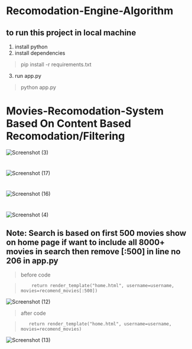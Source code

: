 # Recomodation-Engine-Algorithm


## to run this project in local machine

1. install python
2. install dependencies
> pip install -r requirements.txt
3. run app.py
> python app.py



# Movies-Recomodation-System Based On Content Based Recomodation/Filtering
![Screenshot (3)](https://user-images.githubusercontent.com/76725762/170815498-45a7c711-8e3b-4ab8-a07f-18fa2a251f1e.png)

#

![Screenshot (17)](https://user-images.githubusercontent.com/76725762/170856432-1999e8be-54f3-41a0-bd6d-9f98805564b9.png)

#

![Screenshot (16)](https://user-images.githubusercontent.com/76725762/170856437-7c3957a5-0f55-45d8-813f-6a1b69b46d00.png)

#

![Screenshot (4)](https://user-images.githubusercontent.com/76725762/170815511-be0b5c55-e9aa-44c3-931b-7fb4b04fc152.png)



## Note: Search is based on first 500 movies show on home page if want to include all 8000+ movies in search then remove [:500] in line no 206 in app.py
> before code 


>         return render_template("home.html", username=username, movies=recomend_movies[:500])


![Screenshot (12)](https://user-images.githubusercontent.com/76725762/170856383-19d1a46b-2444-4c64-97af-4a59795e9ac6.png)

 
>after code


>        return render_template("home.html", username=username, movies=recomend_movies)


![Screenshot (13)](https://user-images.githubusercontent.com/76725762/170856388-162aebfd-bbf5-47e2-9bca-ec54db0137ed.png)

